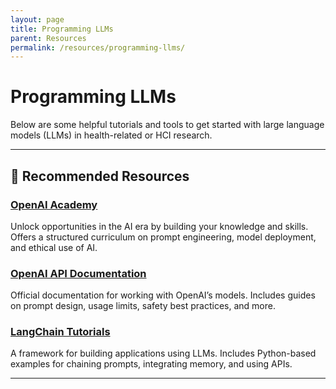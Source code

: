 ```yaml
---
layout: page
title: Programming LLMs
parent: Resources
permalink: /resources/programming-llms/
---
```

# Programming LLMs

Below are some helpful tutorials and tools to get started with large language models (LLMs) in health-related or HCI research.

---

## 🔗 Recommended Resources

### [OpenAI Academy](https://academy.openai.com/)
Unlock opportunities in the AI era by building your knowledge and skills. Offers a structured curriculum on prompt engineering, model deployment, and ethical use of AI.

### [OpenAI API Documentation](https://platform.openai.com/docs/overview)
Official documentation for working with OpenAI’s models. Includes guides on prompt design, usage limits, safety best practices, and more.

### [LangChain Tutorials](https://python.langchain.com/docs/introduction/#tutorials)
A framework for building applications using LLMs. Includes Python-based examples for chaining prompts, integrating memory, and using APIs.

---
